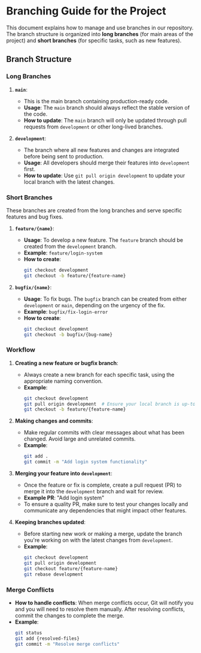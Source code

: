 # Branching Guide for the Project

This document explains how to manage and use branches in our repository. The branch structure is organized into **long branches** (for main areas of the project) and **short branches** (for specific tasks, such as new features).

## Branch Structure

### Long Branches
1. **`main`**: 
   - This is the main branch containing production-ready code. 
   - **Usage**: The `main` branch should always reflect the stable version of the code.
   - **How to update**: The `main` branch will only be updated through pull requests from `development` or other long-lived branches.

2. **`development`**:
   - The branch where all new features and changes are integrated before being sent to production.
   - **Usage**: All developers should merge their features into `development` first.
   - **How to update**: Use `git pull origin development` to update your local branch with the latest changes.

### Short Branches
These branches are created from the long branches and serve specific features and bug fixes. 

1. **`feature/{name}`**:
   - **Usage**: To develop a new feature. The `feature` branch should be created from the `development` branch.
   - **Example**: `feature/login-system`
   - **How to create**:
     ```bash
     git checkout development
     git checkout -b feature/{feature-name}
     ```

2. **`bugfix/{name}`**:
   - **Usage**: To fix bugs. The `bugfix` branch can be created from either `development` or `main`, depending on the urgency of the fix.
   - **Example**: `bugfix/fix-login-error`
   - **How to create**:
     ```bash
     git checkout development
     git checkout -b bugfix/{bug-name}
     ```

### Workflow

1. **Creating a new feature or bugfix branch**:
   - Always create a new branch for each specific task, using the appropriate naming convention.
   - **Example**:
     ```bash
     git checkout development
     git pull origin development  # Ensure your local branch is up-to-date
     git checkout -b feature/{feature-name}
     ```

2. **Making changes and commits**:
   - Make regular commits with clear messages about what has been changed. Avoid large and unrelated commits.
   - **Example**:
     ```bash
     git add .
     git commit -m "Add login system functionality"
     ```

3. **Merging your feature into `development`**:
   - Once the feature or fix is complete, create a pull request (PR) to merge it into the `development` branch and wait for review.
   - **Example PR**: "Add login system"
   - To ensure a quality PR, make sure to test your changes locally and communicate any dependencies that might impact other features.

4. **Keeping branches updated**:
   - Before starting new work or making a merge, update the branch you're working on with the latest changes from `development`.
   - **Example**:
     ```bash
     git checkout development
     git pull origin development
     git checkout feature/{feature-name}
     git rebase development
     ```

### Merge Conflicts

- **How to handle conflicts**: When merge conflicts occur, Git will notify you and you will need to resolve them manually. After resolving conflicts, commit the changes to complete the merge.
- **Example**:
  ```bash
  git status
  git add {resolved-files}
  git commit -m "Resolve merge conflicts"
